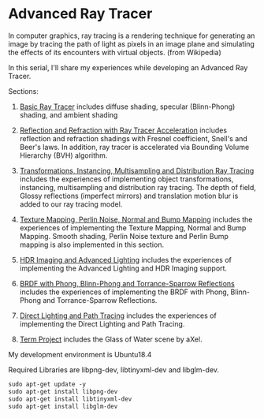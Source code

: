 # Advanced Ray Tracer

In computer graphics, ray tracing is a rendering technique for generating an image by tracing the path of light as pixels in an image plane and simulating the effects of its encounters with virtual objects. (from Wikipedia)

In this serial, I'll share my experiences while developing an Advanced Ray Tracer.

Sections:

1. [Basic Ray Tracer](page1.md) includes diffuse shading, specular (Blinn-Phong) shading, and ambient shading

2. [Reflection and Refraction with Ray Tracer Acceleration](page2.md) includes reflection and refraction shadings with Fresnel coefficient, Snell's and Beer's laws. In addition, ray tracer is accelerated via Bounding Volume Hierarchy (BVH) algorithm.

3. [Transformations, Instancing, Multisampling and Distribution Ray Tracing](page3.md) includes the experiences of implementing object transformations, instancing, multisampling and distribution ray tracing. The depth of field, Glossy reflections (imperfect mirrors) and translation motion blur is added to our ray tracing model.

4. [Texture Mapping, Perlin Noise, Normal and Bump Mapping](page4.md) includes the experiences of implementing the Texture Mapping, Normal and Bump Mapping. Smooth shading, Perlin Noise texture and Perlin Bump mapping is also implemented in this section.

5. [HDR Imaging and Advanced Lighting](page5.md) includes the experiences of implementing the Advanced Lighting and HDR Imaging support.

6. [BRDF with Phong, Blinn-Phong and Torrance-Sparrow Reflections](page6.md) includes the experiences of implementing the BRDF with Phong, Blinn-Phong and Torrance-Sparrow Reflections.

7. [Direct Lighting and Path Tracing](page7.md) includes the experiences of implementing the Direct Lighting and Path Tracing.

7. [Term Project](project.md) includes the Glass of Water scene by aXel.


My development environment is Ubuntu18.4

Required Libraries are libpng-dev, libtinyxml-dev and libglm-dev.
```markdown  
sudo apt-get update -y
sudo apt-get install libpng-dev
sudo apt-get install libtinyxml-dev
sudo apt-get install libglm-dev
```

